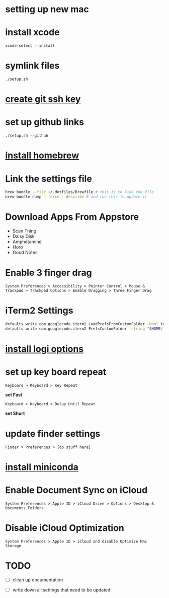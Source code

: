 # setting up new mac
# install xcode
`xcode-select --install`

# symlink files
`./setup.sh`

# [create git ssh key](https://docs.github.com/en/authentication/connecting-to-github-with-ssh/generating-a-new-ssh-key-and-adding-it-to-the-ssh-agent)
# set up github links
`./setup.sh --github`

# [install homebrew](https://brew.sh)
# Link the settings file
```sh
brew bundle --file ~/.dotfiles/Brewfile # this is to link the file
brew bundle dump --force --describe # and run this to update it
```

# Download Apps From Appstore
- Scan Thing
- Daisy Disk
- Amphetamine
- Horo
- Good Notes

# Enable 3 finger drag
`System Preferences > Accessibility > Pointer Control > Mouse & Trackpad > Trackpad Options > Enable Dragging > Three Finger Drag`

# iTerm2 Settings
```sh
defaults write com.googlecode.iterm2 LoadPrefsFromCustomFolder -bool true
defaults write com.googlecode.iterm2 PrefsCustomFolder -string "$HOME/.dotfiles/iterm2"
```

# [install logi options](https://www.logitech.com/en-us/product/options)

# set up key board repeat
`Keyboard > Keyboard > Key Repeat`

**set Fast**

`Keyboard > Keyboard > Delay Until Repeat`

**set Short**

# update finder settings
`Finder > Preferences > [do stuff here]`

# [install miniconda](https://docs.conda.io/en/latest/miniconda.html)


# Enable Document Sync on iCloud
`System Preferences > Apple ID > iCloud Drive > Options > Desktop & Documents Folders`

# Disable iCloud Optimization
`System Preferences > Apple ID > iCloud and disable Optimize Mac Storage`

# TODO

- [ ] clean up documentation

- [ ] write down all settings that need to be updated
